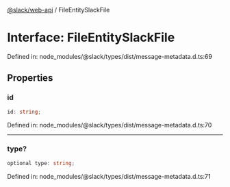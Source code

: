 [@slack/web-api](../index.md) / FileEntitySlackFile

# Interface: FileEntitySlackFile

Defined in: node\_modules/@slack/types/dist/message-metadata.d.ts:69

## Properties

### id

```ts
id: string;
```

Defined in: node\_modules/@slack/types/dist/message-metadata.d.ts:70

***

### type?

```ts
optional type: string;
```

Defined in: node\_modules/@slack/types/dist/message-metadata.d.ts:71
